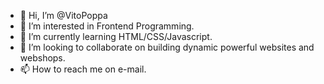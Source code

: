 - 👋 Hi, I’m @VitoPoppa
- 👀 I’m interested in Frontend Programming.
- 🌱 I’m currently learning HTML/CSS/Javascript.
- 💞️ I’m looking to collaborate on building dynamic powerful websites and webshops.
- 📫 How to reach me on e-mail.

<!---
VitoPoppa/VitoPoppa is a ✨ special ✨ repository because its `README.md` (this file) appears on your GitHub profile.
You can click the Preview link to take a look at your changes.
--->
